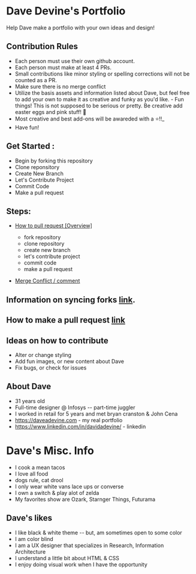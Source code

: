 # Dave Devine's Portfolio 

Help Dave make a portfolio with your own ideas and design! 

## Contribution Rules 
- Each person must use their own github account.  
- Each person must make at least 4 PRs.  
- Small contributions like minor styling or spelling corrections will not be counted as a PR. 
- Make sure there is no merge conflict
- Utilize the basis assets and information listed about Dave, but feel free to add your own to make it as creative and funky as you'd like. - Fun things! This is not supposed to be serious or pretty. Be creative add easter eggs and pink stuff! 🐷
- Most creative and best add-ons will be awareded with a ⭐️!!_
- Have fun! 

## Get Started : 
- Begin by forking this repository 
- Clone reponsitory 
- Create New Branch 
- Let's Contribute Project 
- Commit Code 
- Make a pull request

## Steps:
- [How to pull request [Overview]](https://youtu.be/DIj2q02gvKs)
    - fork repository
    - clone repository
    - create new branch
    - let's contribute project
    - commit code
    - make a pull request

- [Merge Conflict / comment](https://youtu.be/zOx5PJTY8CI)

## Information on syncing forks [link](https://help.github.com/articles/syncing-a-fork/).

## How to make a pull request [link](https://help.github.com/en/desktop/contributing-to-projects/creating-a-pull-request)

## Ideas on how to contribute 
- Alter or change styling 
- Add fun images, or new content about Dave
- Fix bugs, or check for issues

## About Dave 
- 31 years old
- Full-time designer @ Infosys -- part-time juggler 
- I worked in retail for 5 years and met bryan cranston & John Cena
- https://daveadevine.com - my real portfolio 
- https://www.linkedin.com/in/davidadevine/ - linkedin 

# Dave's Misc. Info 
- I cook a mean tacos 
- I love all food 
- dogs rule, cat drool
- I only wear white vans lace ups or converse
- I own a switch & play alot of zelda 
- My favorites show are Ozark, Starnger Things, Futurama 

## Dave's likes 
- I like black & white theme -- but, am sometimes open to some color 
- I am color blind 
- I am a UX designer that specializes in Research, Information Architecture  
- I understand a little bit about HTML & CSS 
- I enjoy doing visual work when I have the opportunity 


